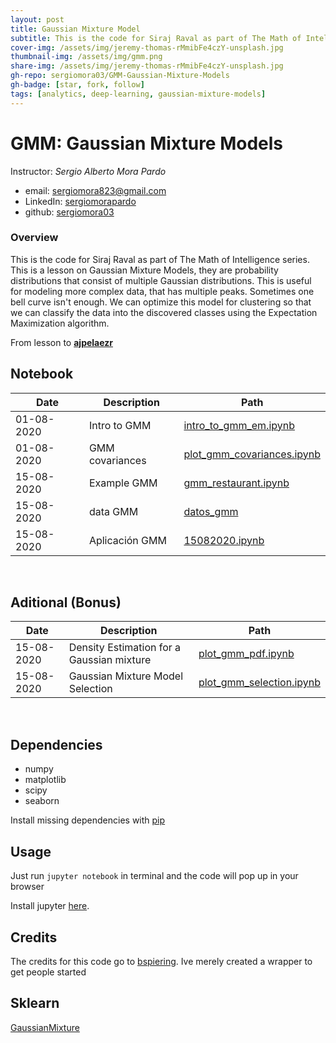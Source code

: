 ```yaml
---
layout: post
title: Gaussian Mixture Model
subtitle: This is the code for Siraj Raval as part of The Math of Intelligence series. 
cover-img: /assets/img/jeremy-thomas-rMmibFe4czY-unsplash.jpg
thumbnail-img: /assets/img/gmm.png
share-img: /assets/img/jeremy-thomas-rMmibFe4czY-unsplash.jpg
gh-repo: sergiomora03/GMM-Gaussian-Mixture-Models
gh-badge: [star, fork, follow]
tags: [analytics, deep-learning, gaussian-mixture-models]
---
```


# GMM: Gaussian Mixture Models

Instructor: _Sergio Alberto Mora Pardo_
* email: [sergiomora823@gmail.com](mailto:sergiomora823@gmail.com)
* LinkedIn: [sergiomorapardo](https://www.linkedin.com/in/sergiomorapardo/)
* github: [sergiomora03](https://github.com/sergiomora03)

### Overview

This is the code for Siraj Raval as part of The Math of Intelligence series. 
This is a lesson on Gaussian Mixture Models, they are probability distributions that consist of multiple Gaussian distributions.
This is useful for modeling more complex data, that has multiple peaks. Sometimes one bell curve isn't enough. We can optimize
this model for clustering so that we can classify the data into the discovered classes using the Expectation Maximization
algorithm. 

From lesson to [**ajpelaezr**](https://github.com/ajpelaezr)

## Notebook

|Date|Description|Path|
|----|-----------|----|
| 01-08-2020 |Intro to GMM|[intro_to_gmm_em.ipynb](https://nbviewer.jupyter.org/github/sergiomora03/Gaussian_Mixture_Models/blob/master/intro_to_gmm_%26_em.ipynb)|
| 01-08-2020 |GMM covariances|[plot_gmm_covariances.ipynb](https://nbviewer.jupyter.org/github/sergiomora03/GMM-Gaussian-Mixture-Models/blob/master/plot_gmm_covariances.ipynb)|
| 15-08-2020 |Example GMM|[gmm_restaurant.ipynb](https://nbviewer.jupyter.org/github/conorosully/medium-articles/blob/master/src/gmm_restaurant.ipynb)|
| 15-08-2020 |data GMM|[datos_gmm](https://github.com/ajpelaezr/datos_gmm)|
| 15-08-2020 |Aplicación GMM|[15082020.ipynb](https://nbviewer.jupyter.org/github/sergiomora03/GMM-Gaussian-Mixture-Models/blob/master/15082020.ipynb)|

<br>

## Aditional (Bonus)

|Date|Description|Path|
|----|-----------|----|
| 15-08-2020 | Density Estimation for a Gaussian mixture |[plot_gmm_pdf.ipynb](https://nbviewer.jupyter.org/github/sergiomora03/GMM-Gaussian-Mixture-Models/blob/master/plot_gmm_pdf.ipynb)|
| 15-08-2020 |  Gaussian Mixture Model Selection  |[plot_gmm_selection.ipynb](https://nbviewer.jupyter.org/github/sergiomora03/GMM-Gaussian-Mixture-Models/blob/master/plot_gmm_selection.ipynb)|

<br>

## Dependencies

* numpy 
* matplotlib
* scipy
* seaborn

Install missing dependencies with [pip](https://pip.pypa.io/en/stable/)

## Usage

Just run `jupyter notebook` in terminal and the code will pop up in your browser

Install jupyter [here](http://jupyter.readthedocs.io/en/latest/install.html).

## Credits

The credits for this code go to [bspiering](https://github.com/brianspiering). Ive merely created a wrapper to get people started

## Sklearn
[GaussianMixture](https://scikit-learn.org/stable/modules/generated/sklearn.mixture.GaussianMixture.html#sklearn.mixture.GaussianMixture)

